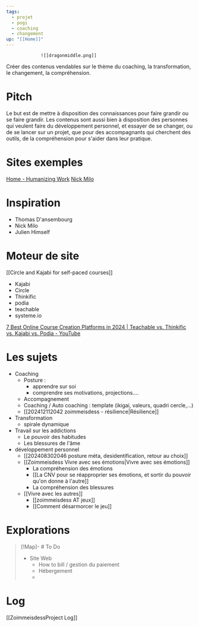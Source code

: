 ```yaml
---
tags:
  - projet
  - pogi
  - coaching
  - changement
up: "[[Home]]"
---
```

                 ![[dragonmiddle.png]]

Créer des contenus vendables sur le thème du coaching, la transformation, le changement, la compréhension.
# Pitch

Le but est de mettre à disposition des connaissances pour faire grandir ou se faire grandir. Les contenus sont aussi bien à disposition des personnes qui veulent faire du développement personnel, et essayer de se changer, ou de se lancer sur un projet, que pour des accompagnants qui cherchent des outils, de la compréhension pour s'aider dans leur pratique.

# Sites exemples

[Home - Humanizing Work](https://www.humanizingwork.com/)
[Nick Milo](https://www.linkingyourthinking.com/)

# Inspiration

* Thomas D'ansembourg
* Nick Milo
* Julien Himself

# Moteur de site

[[Circle and Kajabi for self-paced courses]]

* Kajabi
* Circle
* Thinkific
* podia
* teachable
* systeme.io

[7 Best Online Course Creation Platforms in 2024 | Teachable vs. Thinkific vs. Kajabi vs. Podia - YouTube](https://www.youtube.com/watch?v=eTzGAIzP3sc)


# Les sujets

* Coaching
	* Posture :
		* apprendre sur soi
		* comprendre ses motivations, projections....
	* Accompagnement
	* Coaching / Auto coaching : template (ikigai, valeurs, quadri cercle,...)
	* [[202412112042 zoimmeisdess - résilience|Résilience]]
* Transformation
	* spirale dynamique
* Travail sur les addictions
	* Le pouvoir des habitudes
	* Les blessures de l'âme
* développement personnel
	* [[202408302046 posture méta, desidentification, retour au choix]]
	* [[Zoimmeisdess Vivre avec ses émotions|Vivre avec ses émotions]]
		* La compréhension des émotions
		* [[La CNV pour se réapproprier ses émotions, et sortir du pouvoir qu'on donne à l'autre]]
		* La compréhension des blessures
	* [[Vivre avec les autres]]
		* [[zoimmeisdess AT jeux]]
		* [[Comment désarmorcer le jeu]]


# Explorations

> [!Map]- # To Do
>  * Site Web
> 	 * How to bill / gestion du paiement
> 	 * Hébergement
> 	 * 
>  


# Log
[[ZoimmeisdessProject Log]]
